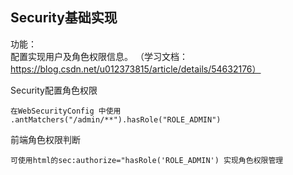 ## Security基础实现
功能：   
配置实现用户及角色权限信息。
（学习文档：https://blog.csdn.net/u012373815/article/details/54632176）

Security配置角色权限
```
在WebSecurityConfig 中使用 .antMatchers("/admin/**").hasRole("ROLE_ADMIN")
```
前端角色权限判断
```
可使用html的sec:authorize="hasRole('ROLE_ADMIN') 实现角色权限管理
```